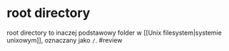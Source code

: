 # root directory
root directory to inaczej podstawowy folder w [[Unix filesystem|systemie unixowym]], oznaczany jako `/`. #review